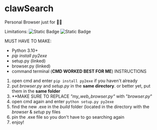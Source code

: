 # clawSearch
Personal Browser just for 🫵🏻

Limitations:
![Static Badge](https://img.shields.io/badge/Platforms-Windows%20only%2C%20sorry-red)
![Static Badge](https://img.shields.io/badge/Language-English%20only%2C%20sorry-green)

MUST HAVE TO MAKE:
- Python 3.10+
- *pip install py2exe*
- setup.py (linked)
- browser.py (linked)
- command terminal (**CMD WORKED BEST FOR ME**)
INSTRUCTIONS

1. open cmd and enter ```pip install py2exe``` if you haven't already
2. put *browser.py* and *setup.py* in the **same directory**. or better yet, put them in the **same folder**
3. **MAKE SURE TO REPLACE *"my_web_browser.py"* with "*browser.py*"
4. open cmd again and enter ```python setup.py py2exe```
5. find the new .exe in the *build* folder (located in the directory with the *browser* & *setup* py files
6. pin the .exe file so you don't have to go searching again
7. enjoy!
